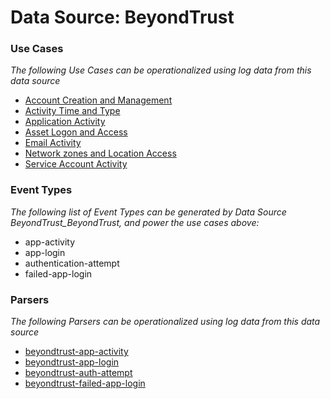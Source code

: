 Data Source: BeyondTrust
========================

### Use Cases

_The following Use Cases can be operationalized using log data from this data source_

* [Account Creation and Management](usecase_account_creation_and_management.md)
* [Activity Time  and Type](usecase_activity_time__and_type.md)
* [Application Activity](usecase_application_activity.md)
* [Asset Logon and Access](usecase_asset_logon_and_access.md)
* [Email Activity](usecase_email_activity.md)
* [Network zones and Location Access](usecase_network_zones_and_location_access.md)
* [Service Account Activity](usecase_service_account_activity.md)


### Event Types

_The following list of Event Types can be generated by Data Source BeyondTrust_BeyondTrust, and power the use cases above:_

- app-activity
- app-login
- authentication-attempt
- failed-app-login


### Parsers

_The following Parsers can be operationalized using log data from this data source_

* [beyondtrust-app-activity](parserContent_beyondtrust-app-activity.md)
* [beyondtrust-app-login](parserContent_beyondtrust-app-login.md)
* [beyondtrust-auth-attempt](parserContent_beyondtrust-auth-attempt.md)
* [beyondtrust-failed-app-login](parserContent_beyondtrust-failed-app-login.md)
